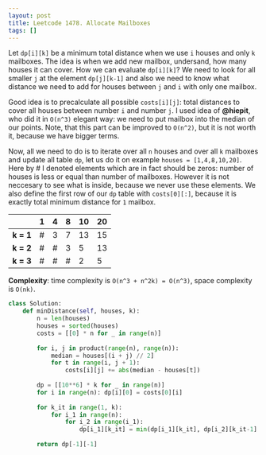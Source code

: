```yaml
---
layout: post
title: Leetcode 1478. Allocate Mailboxes
tags: []
---
```


Let `dp[i][k]` be a minimum total distance when we use `i` houses and only `k` mailboxes.
The idea is when we add new mailbox, undersand, how many houses it can cover.
How we can evaluate `dp[i][k]`? We need to look for all smaller `j` at the element `dp[j][k-1]` and also we need to know what distance we need to add for houses between `j` and `i` with only one mailbox.

Good idea is to precalculate all possible `costs[i][j]`: total distances to cover all houses between number `i` and number `j`. I used idea of **@hiepit**, who did it in `O(n^3)` elegant way: we need to put mailbox into the median of our points. Note, that this part can be improved to `O(n^2)`, but it is not worth it, because we have bigger terms.

Now, all we need to do is to iterate over all `n` houses and over all `k` mailboxes and update all table `dp`, let us do it on example `houses = [1,4,8,10,20]`. Here by # I denoted elements which are in fact should be zeros: number of houses is less or equal than number of mailboxes. However it is not neccesary to see what is inside, because we never use these elements. We also define the first row of our `dp` table with `costs[0][:]`, because it is exactly total minimum distance for `1` mailbox.

|       | 1 | 4 | 8 | 10 | 20 |
|-------|---|---|---|----|----|
| **k = 1** | # | 3 | 7 | 13 | 15 |
| **k = 2** | # | # | 3 | 5  | 13 |
| **k = 3** | # | # | # | 2  | 5  |

**Complexity**: time complexity is `O(n^3 + n^2k) = O(n^3)`, space complexity is `O(nk)`.


```python
class Solution:
    def minDistance(self, houses, k):
        n = len(houses)
        houses = sorted(houses)
        costs = [[0] * n for _ in range(n)]
        
        for i, j in product(range(n), range(n)):
            median = houses[(i + j) // 2]
            for t in range(i, j + 1):
                costs[i][j] += abs(median - houses[t])
     
        dp = [[10**6] * k for _ in range(n)]
        for i in range(n): dp[i][0] = costs[0][i]
        
        for k_it in range(1, k):
            for i_1 in range(n):
                for i_2 in range(i_1):
                    dp[i_1][k_it] = min(dp[i_1][k_it], dp[i_2][k_it-1] + costs[i_2+1][i_1])
      
        return dp[-1][-1] 
```
